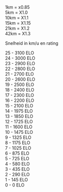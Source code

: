 1km = x0.85  
5km = X1.0  
10km = X1.1  
15km = X1.15  
21km = X1.2  
42km = X1.3  
  
Snelheid in km/u en rating  
  
25 - 3100 ELO  
24 - 3000 ELO  
23 - 2900 ELO  
22 - 2800 ELO  
21 - 2700 ELO  
20 - 2600 ELO  
19 - 2500 ELO  
18 - 2400 ELO  
17 - 2300 ELO  
16 - 2200 ELO  
15 - 2100 ELO  
14 - 1975 ELO  
13 - 1850 ELO  
12 - 1725 ELO  
11 - 1600 ELO  
10 - 1475 ELO  
9 - 1325 ELO  
8 - 1175 ELO  
7 - 1025 ELO  
6 - 875 ELO  
5 - 725 ELO  
4 - 580 ELO  
3 - 435 ELO  
2 - 290 ELO  
1 - 145 ELO  
0 - 0 ELO  
